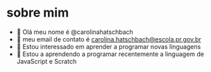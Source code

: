 # sobre mim
- 👋 Olá meu nome é @carolinahatschbach
- 👀 meu email de contato é carolina.hatschbach@escola.pr.gov.br
- 🌱 Estou interessado em aprender a programar novas linguagens  
- 💞️ Estou a aprendendo a programar recentemente a linguagem de JavaScript e Scratch
 
